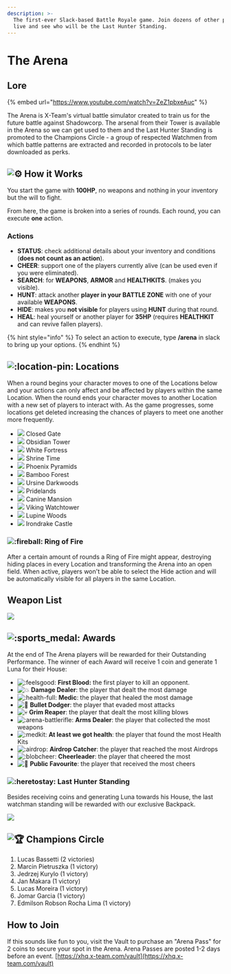 ```yaml
---
description: >-
  The first-ever Slack-based Battle Royale game. Join dozens of other players
  live and see who will be the Last Hunter Standing.
---
```


# The Arena

## Lore

{% embed url="https://www.youtube.com/watch?v=ZeZ1pbxeAuc" %}

The Arena is X-Team's virtual battle simulator created to train us for the future battle against Shadowcorp. The arsenal from their Tower is available in the Arena so we can get used to them and the Last Hunter Standing is promoted to the Champions Circle - a group of respected Watchmen from which battle patterns are extracted and recorded in protocols to be later downloaded as perks.

##  ![:gear:](https://a.slack-edge.com/production-standard-emoji-assets/13.0/google-medium/2699-fe0f@2x.png) How it Works

You start the game with **100HP**, no weapons and nothing in your inventory but the will to fight.

From here, the game is broken into a series of rounds. Each round, you can execute **one** action.

### Actions

* **STATUS**: check additional details about your inventory and conditions \(**does not count as an action**\).
* **CHEER**: support one of the players currently alive \(can be used even if you were eliminated\).
* **SEARCH**: for **WEAPONS**, **ARMOR** and **HEALTHKITS**. \(makes you visible\).
* **HUNT**: attack another **player in your BATTLE ZONE** with one of your available **WEAPONS**.
* **HIDE**: makes you **not visible** for players using **HUNT** during that round.
* **HEAL**: heal yourself or another player for **35HP** \(requires **HEALTHKIT** and can revive fallen players\). 

{% hint style="info" %}
To select an action to execute, type **/arena** in slack to bring up your options.
{% endhint %}

##  ![:location-pin:](https://emoji.slack-edge.com/T0257R0RP/location-pin/becec197f3dbb462.png) Locations

When a round begins your character moves to one of the Locations below and your actions can only affect and be affected by players within the same Location. When the round ends your character moves to another Location with a new set of players to interact with. As the game progresses, some locations get deleted increasing the chances of players to meet one another more frequently.

* ![](../.gitbook/assets/1-closed-gate.png) Closed Gate
* ![](../.gitbook/assets/1-obsidian-tower.png) Obsidian Tower
* ![](../.gitbook/assets/1-white-fortress.png) White Fortress
* ![](../.gitbook/assets/1-shrine-of-time.png) Shrine Time
* ![](../.gitbook/assets/phoenix-pyramids.png) Phoenix Pyramids
* ![](../.gitbook/assets/bamboo-forest.png) Bamboo Forest
* ![](../.gitbook/assets/ursine-darkwoods.png) Ursine Darkwoods
* ![](../.gitbook/assets/pridelands.png) Pridelands
* ![](../.gitbook/assets/canine-mansion.png) Canine Mansion
* ![](../.gitbook/assets/viking-watchtower.png) Viking Watchtower
* ![](../.gitbook/assets/lupine-woods.png) Lupine Woods
* ![](../.gitbook/assets/irondrake-castle.png) Irondrake Castle

###  ![:fireball:](https://emoji.slack-edge.com/T0257R0RP/fireball/cc757942e4f7fdb8.gif) Ring of Fire

After a certain amount of rounds a Ring of Fire might appear, destroying hiding places in every Location and transforming the Arena into an open field. When active, players won't be able to select the Hide action and will be automatically visible for all players in the same Location.

## Weapon List

![](../.gitbook/assets/image%20%2840%29.png)

##  ![:sports\_medal:](https://a.slack-edge.com/production-standard-emoji-assets/13.0/google-medium/1f3c5@2x.png) Awards

At the end of The Arena players will be rewarded for their Outstanding Performance. The winner of each Award will receive 1 coin and generate 1 Luna for their House:

*  ![:feelsgood:](https://emoji.slack-edge.com/T0257R0RP/feelsgood/7bcbaa15fa.png) **First Blood:** the first player to kill an opponent.
*  ![:boom:](https://a.slack-edge.com/production-standard-emoji-assets/13.0/google-medium/1f4a5@2x.png) **Damage Dealer**: the player that dealt the most damage
*  ![:health-full:](https://emoji.slack-edge.com/T0257R0RP/health-full/f2275d01d3be84f2.png) **Medic**: the player that healed the most damage
*  ![:ninja:](https://a.slack-edge.com/production-standard-emoji-assets/13.0/google-medium/1f977@2x.png) **Bullet Dodger**: the player that evaded most attacks
*  ![:skull:](https://a.slack-edge.com/production-standard-emoji-assets/13.0/google-medium/1f480@2x.png) **Grim Reaper**: the player that dealt the most killing blows
*  ![:arena-battlerifle:](https://emoji.slack-edge.com/T0257R0RP/arena-battlerifle/df8842622f28a047.png) **Arms Dealer**: the player that collected the most weapons
*  ![:medkit:](https://emoji.slack-edge.com/T0257R0RP/medkit/feb463579cd8d0af.png) **At least we got health**: the player that found the most Health Kits
*  ![:airdrop:](https://emoji.slack-edge.com/T0257R0RP/airdrop/b6a7a3e5af0177bf.png) **Airdrop Catcher**: the player that reached the most Airdrops
*  ![:blobcheer:](https://emoji.slack-edge.com/T0257R0RP/blobcheer/f4ee84a4b66dc53a.png) **Cheerleader**: the player that cheered the most
*  ![:star2:](https://a.slack-edge.com/production-standard-emoji-assets/13.0/google-medium/1f31f@2x.png) **Public Favourite**: the player that received the most cheers

###  ![:heretostay:](https://emoji.slack-edge.com/T0257R0RP/heretostay/12277719e16bd49b.png) Last Hunter Standing

Besides receiving coins and generating Luna towards his House, the last watchman standing will be rewarded with our exclusive Backpack.

![](../.gitbook/assets/screenshot_2021-03-25-xhq-x-team.png)

##  ![:trophy:](https://a.slack-edge.com/production-standard-emoji-assets/13.0/google-medium/1f3c6@2x.png) Champions Circle

1. Lucas Bassetti \(2 victories\)
2. Marcin Pietruszka \(1 victory\)
3. Jedrzej Kurylo \(1 victory\)
4. Jan Makara \(1 victory\)
5. Lucas Moreira \(1 victory\)
6. Jomar Garcia \(1 victory\)
7. Edmilson Robson Rocha Lima \(1 victory\)

## How to Join

If this sounds like fun to you, visit the Vault to purchase an "Arena Pass" for 2 coins to secure your spot in the Arena. Arena Passes are posted 1-2 days before an event. [https://xhq.x-team.com/vault](https://xhq.x-team.com/vault) 

